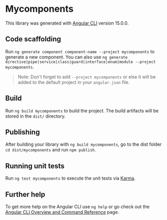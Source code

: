 # Mycomponents

This library was generated with [Angular CLI](https://github.com/angular/angular-cli) version 15.0.0.

## Code scaffolding

Run `ng generate component component-name --project mycomponents` to generate a new component. You can also use `ng generate directive|pipe|service|class|guard|interface|enum|module --project mycomponents`.
> Note: Don't forget to add `--project mycomponents` or else it will be added to the default project in your `angular.json` file. 

## Build

Run `ng build mycomponents` to build the project. The build artifacts will be stored in the `dist/` directory.

## Publishing

After building your library with `ng build mycomponents`, go to the dist folder `cd dist/mycomponents` and run `npm publish`.

## Running unit tests

Run `ng test mycomponents` to execute the unit tests via [Karma](https://karma-runner.github.io).

## Further help

To get more help on the Angular CLI use `ng help` or go check out the [Angular CLI Overview and Command Reference](https://angular.io/cli) page.
